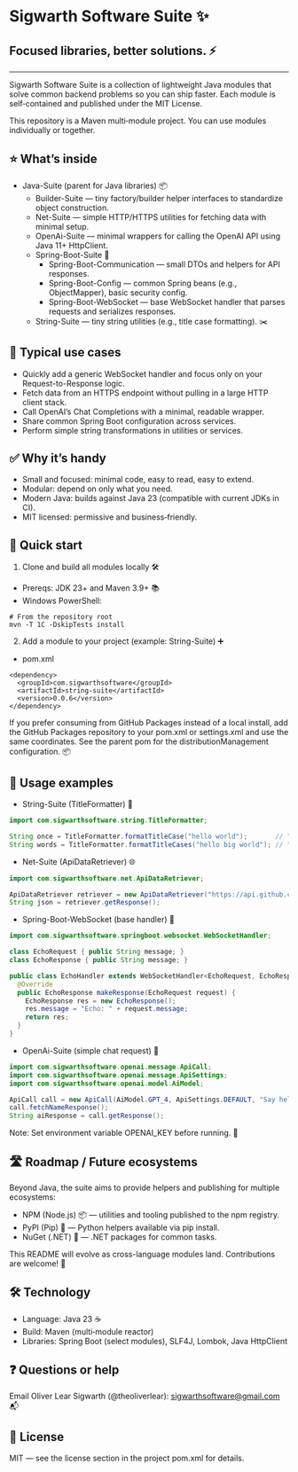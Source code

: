 # Sigwarth Software Suite ✨
## Focused libraries, better solutions. ⚡

---

Sigwarth Software Suite is a collection of lightweight Java modules that 
solve common backend problems so you can ship faster. Each module is 
self‑contained and published under the MIT License.

This repository is a Maven multi‑module project. You can use modules 
individually or together.

## ⭐️ What’s inside
- Java-Suite (parent for Java libraries) 📦
  - Builder-Suite — tiny factory/builder helper interfaces to standardize object construction.
  - Net-Suite — simple HTTP/HTTPS utilities for fetching data with minimal setup.
  - OpenAi-Suite — minimal wrappers for calling the OpenAI API using Java 11+ HttpClient.
  - Spring-Boot-Suite 🌱
    - Spring-Boot-Communication — small DTOs and helpers for API responses.
    - Spring-Boot-Config — common Spring beans (e.g., ObjectMapper), basic security config.
    - Spring-Boot-WebSocket — base WebSocket handler that parses requests and serializes responses.
  - String-Suite — tiny string utilities (e.g., title case formatting). ✂️

## 🧭 Typical use cases
- Quickly add a generic WebSocket handler and focus only on your Request-to-Response logic.
- Fetch data from an HTTPS endpoint without pulling in a large HTTP client stack.
- Call OpenAI’s Chat Completions with a minimal, readable wrapper.
- Share common Spring Boot configuration across services.
- Perform simple string transformations in utilities or services.

## ✅ Why it’s handy
- Small and focused: minimal code, easy to read, easy to extend.
- Modular: depend on only what you need.
- Modern Java: builds against Java 23 (compatible with current JDKs in CI).
- MIT licensed: permissive and business‑friendly.

## 🚀 Quick start

1) Clone and build all modules locally 🛠️
- Prereqs: JDK 23+ and Maven 3.9+ 📚
- Windows PowerShell:

```
# From the repository root
mvn -T 1C -DskipTests install
```

2) Add a module to your project (example: String-Suite) ➕

- pom.xml
```
<dependency>
  <groupId>com.sigwarthsoftware</groupId>
  <artifactId>string-suite</artifactId>
  <version>0.0.6</version>
</dependency>
```

If you prefer consuming from GitHub Packages instead of a local install, add the GitHub Packages repository to your pom.xml or settings.xml and use the same coordinates. See the parent pom for the distributionManagement configuration. 📦

## 🧩 Usage examples

- String-Suite (TitleFormatter) 🔡
```java
import com.sigwarthsoftware.string.TitleFormatter;

String once = TitleFormatter.formatTitleCase("hello world");       // "Hello world"
String words = TitleFormatter.formatTitleCases("hello big world"); // "Hello Big World"
```

- Net-Suite (ApiDataRetriever) 🌐
```java
import com.sigwarthsoftware.net.ApiDataRetriever;

ApiDataRetriever retriever = new ApiDataRetriever("https://api.github.com");
String json = retriever.getResponse();
```

- Spring-Boot-WebSocket (base handler) 🔌
```java
import com.sigwarthsoftware.springboot.websocket.WebSocketHandler;

class EchoRequest { public String message; }
class EchoResponse { public String message; }

public class EchoHandler extends WebSocketHandler<EchoRequest, EchoResponse> {
  @Override
  public EchoResponse makeResponse(EchoRequest request) {
    EchoResponse res = new EchoResponse();
    res.message = "Echo: " + request.message;
    return res;
  }
}
```

- OpenAi-Suite (simple chat request) 🤖
```java
import com.sigwarthsoftware.openai.message.ApiCall;
import com.sigwarthsoftware.openai.message.ApiSettings;
import com.sigwarthsoftware.openai.model.AiModel;

ApiCall call = new ApiCall(AiModel.GPT_4, ApiSettings.DEFAULT, "Say hello");
call.fetchNameResponse();
String aiResponse = call.getResponse();
```
Note: Set environment variable OPENAI_KEY before running. 🔐

## 🛣️ Roadmap / Future ecosystems
Beyond Java, the suite aims to provide helpers and publishing for multiple ecosystems:
- NPM (Node.js) 📦 — utilities and tooling published to the npm registry.
- PyPI (Pip) 🐍 — Python helpers available via pip install.
- NuGet (.NET) 💠 — .NET packages for common tasks.

This README will evolve as cross-language modules land. Contributions are welcome! 🙌

## 🛠️ Technology
- Language: Java 23 ☕
- Build: Maven (multi‑module reactor)
- Libraries: Spring Boot (select modules), SLF4J, Lombok, Java HttpClient

## ❓ Questions or help
Email Oliver Lear Sigwarth (@theoliverlear): sigwarthsoftware@gmail.com 📬

## 📄 License
MIT — see the license section in the project pom.xml for details.
